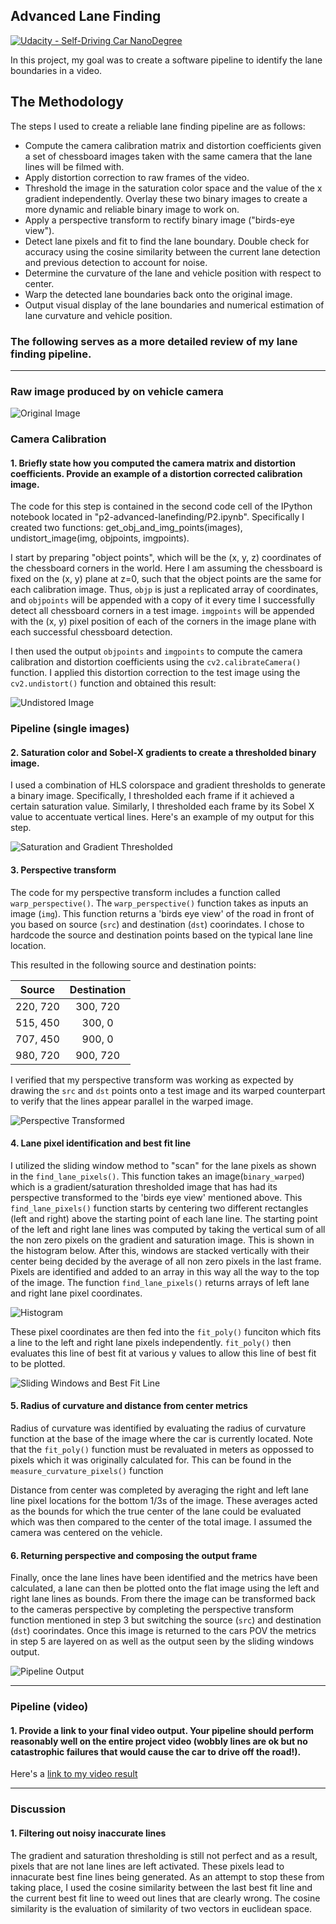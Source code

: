 ## Advanced Lane Finding
[![Udacity - Self-Driving Car NanoDegree](https://s3.amazonaws.com/udacity-sdc/github/shield-carnd.svg)](http://www.udacity.com/drive)


In this project, my goal was to create a software pipeline to identify the lane boundaries in a video.


The Methodology
---

The steps I used to create a reliable lane finding pipeline are as follows:

* Compute the camera calibration matrix and distortion coefficients given a set of chessboard images taken with the same camera that the lane lines will be filmed with.
* Apply distortion correction to raw frames of the video.
* Threshold the image in the saturation color space and the value of the x gradient independently. Overlay these two binary images to create a more dynamic and reliable binary image to work on.
* Apply a perspective transform to rectify binary image ("birds-eye view").
* Detect lane pixels and fit to find the lane boundary. Double check for accuracy using the cosine similarity between the current lane detection and previous detection to account for noise.
* Determine the curvature of the lane and vehicle position with respect to center.
* Warp the detected lane boundaries back onto the original image.
* Output visual display of the lane boundaries and numerical estimation of lane curvature and vehicle position.

[//]: # (Image References)

[image1]: ./output_images/original.jpg "Original"
[image2]: ./output_images/undistorted.jpg "Camera Distortion Correction"
[image3]: ./output_images/perspective_transform.jpg "Perspective Transform"
[image4]: ./output_images/gradient-threshold.jpg "Gradient Threshold"
[image5]: ./output_images/histogram.jpg "Histogram"
[image6]: ./output_images/find_pixels.jpg "Sliding Windows"
[image7]: ./output_images/pipeline-output.jpg "Pipeline Output"
[video1]: ./output_videos/project_video_output.mp4 "Final Video"


### The following serves as a more detailed review of my lane finding pipeline.   
---
### Raw image produced by on vehicle camera
![Original Image][image1]

### Camera Calibration

#### 1. Briefly state how you computed the camera matrix and distortion coefficients. Provide an example of a distortion corrected calibration image.

The code for this step is contained in the second code cell of the IPython notebook located in "p2-advanced-lanefinding/P2.ipynb". Specifically I created two functions: get_obj_and_img_points(images), undistort_image(img, objpoints, imgpoints).

I start by preparing "object points", which will be the (x, y, z) coordinates of the chessboard corners in the world. Here I am assuming the chessboard is fixed on the (x, y) plane at z=0, such that the object points are the same for each calibration image.  Thus, `objp` is just a replicated array of coordinates, and `objpoints` will be appended with a copy of it every time I successfully detect all chessboard corners in a test image.  `imgpoints` will be appended with the (x, y) pixel position of each of the corners in the image plane with each successful chessboard detection.  

I then used the output `objpoints` and `imgpoints` to compute the camera calibration and distortion coefficients using the `cv2.calibrateCamera()` function.  I applied this distortion correction to the test image using the `cv2.undistort()` function and obtained this result: 

![Undistored Image][image2]

### Pipeline (single images)

#### 2. Saturation color and Sobel-X gradients to create a thresholded binary image.  
I used a combination of HLS colorspace and gradient thresholds to generate a binary image. Specifically, I thresholded each frame if it achieved a certain saturation value. Similarly, I thresholded each frame by its Sobel X value to accentuate vertical lines. Here's an example of my output for this step. 

![Saturation and Gradient Thresholded][image4]

#### 3. Perspective transform

The code for my perspective transform includes a function called `warp_perspective()`.  The `warp_perspective()` function takes as inputs an image (`img`). This function returns a 'birds eye view' of the road in front of you based on source (`src`) and destination (`dst`) coorindates. I chose to hardcode the source and destination points based on the typical lane line location.

This resulted in the following source and destination points:

| Source        | Destination   | 
|:-------------:|:-------------:| 
| 220, 720      | 300, 720      | 
| 515, 450      | 300, 0        |
| 707, 450      | 900, 0        |
| 980, 720      | 900, 720      |

I verified that my perspective transform was working as expected by drawing the `src` and `dst` points onto a test image and its warped counterpart to verify that the lines appear parallel in the warped image.

![Perspective Transformed][image3]

#### 4. Lane pixel identification and best fit line

I utilized the sliding window method to "scan" for the lane pixels as shown in the `find_lane_pixels()`. This function takes an image(`binary_warped`) which is a gradient/saturation thresholded image that has had its perspective transformed to the 'birds eye view' mentioned above. This `find_lane_pixels()` function starts by centering two different rectangles (left and right) above the starting point of each lane line. The starting point of the left and right lane lines was computed by taking the vertical sum of all the non zero pixels on the gradient and saturation image. This is shown in the histogram below. After this, windows are stacked vertically with their center being decided by the average of all non zero pixels in the last frame. Pixels are identified and added to an array in this way all the way to the top of the image. The function `find_lane_pixels()` returns arrays of left lane and right lane pixel coordinates.

![Histogram][image5]

These pixel coordinates are then fed into the `fit_poly()` funciton which fits a line to the left and right lane pixels independently. `fit_poly()` then evaluates this line of best fit at various y values to allow this line of best fit to be plotted.

![Sliding Windows and Best Fit Line][image6]

#### 5. Radius of curvature and distance from center metrics

Radius of curvature was identified by evaluating the radius of curvature function at the base of the image where the car is currently located. Note that the `fit_poly()` function must be revaluated in meters as oppossed to pixels which it was originally calculated for. This can be found in the `measure_curvature_pixels()` function 

Distance from center was completed by averaging the right and left lane line pixel locations for the bottom 1/3s of the image. These averages acted as the bounds for which the true center of the lane could be evaluated which was then compared to the center of the total image. I assumed the camera was centered on the vehicle. 



#### 6. Returning perspective and composing the output frame

Finally, once the lane lines have been identified and the metrics have been calculated, a lane can then be plotted onto the flat image using the left and right lane lines as bounds. From there the image can be transformed back to the cameras perspective by completing the perspective transform function mentioned in step 3 but switching the source (`src`) and destination (`dst`) coorindates. Once this image is returned to the cars POV the metrics in step 5 are layered on as well as the output seen by the sliding windows output.

![Pipeline Output][image7]

---

### Pipeline (video)

#### 1. Provide a link to your final video output.  Your pipeline should perform reasonably well on the entire project video (wobbly lines are ok but no catastrophic failures that would cause the car to drive off the road!).

Here's a [link to my video result][video1]

---

### Discussion

#### 1. Filtering out noisy inaccurate lines

The gradient and saturation thresholding is still not perfect and as a result, pixels that are not lane lines are left activated. These pixels lead to innacurate best fine lines being generated. As an attempt to stop these from taking place, I used the cosine similarity between the last best fit line and the current best fit line to weed out lines that are clearly wrong. The cosine similarity is the evaluation of similarity of two vectors in euclidean space.


